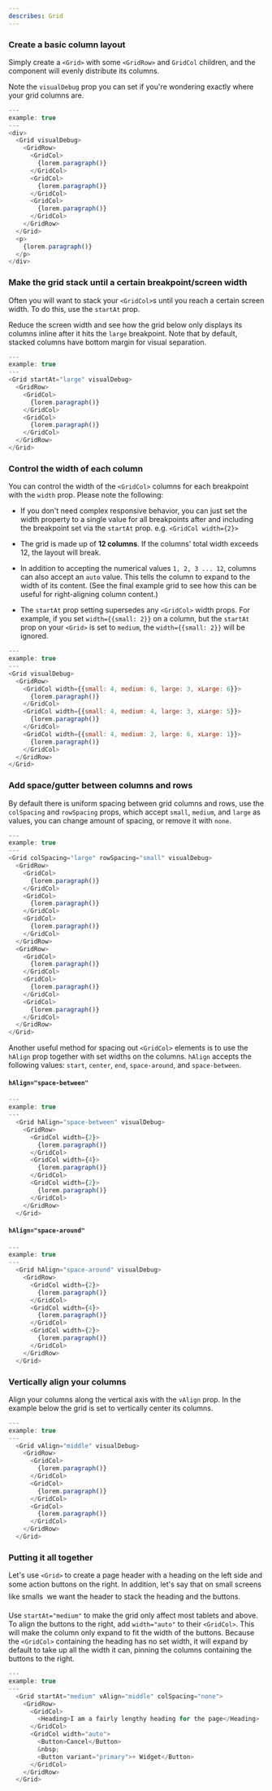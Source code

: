 ```yaml
---
describes: Grid
---
```


### Create a basic column layout

Simply create a `<Grid>` with some `<GridRow>` and `GridCol` children, and
the component will evenly distribute its columns.

Note the `visualDebug` prop you can set if you're wondering
exactly where your grid columns are.

```js
---
example: true
---
<div>
  <Grid visualDebug>
    <GridRow>
      <GridCol>
        {lorem.paragraph()}
      </GridCol>
      <GridCol>
        {lorem.paragraph()}
      </GridCol>
      <GridCol>
        {lorem.paragraph()}
      </GridCol>
    </GridRow>
  </Grid>
  <p>
    {lorem.paragraph()}
  </p>
</div>
```

### Make the grid stack until a certain breakpoint/screen width

Often you will want to stack your `<GridCol>`s until you reach a certain
screen width. To do this, use the `startAt` prop.

Reduce the screen width and see how the grid below only displays its
columns inline after it hits the `large` breakpoint. Note that by
default, stacked columns have bottom margin for visual separation.

```js
---
example: true
---
<Grid startAt="large" visualDebug>
  <GridRow>
    <GridCol>
      {lorem.paragraph()}
    </GridCol>
    <GridCol>
      {lorem.paragraph()}
    </GridCol>
  </GridRow>
</Grid>
```

### Control the width of each column

You can control the width of the `<GridCol>` columns for each
breakpoint with the `width` prop. Please note the following:

+ If you don't need complex responsive behavior, you can just set
  the width property to a single value for all breakpoints after
  and including the breakpoint set via the `startAt` prop. e.g.
  `<GridCol width={2}>`

+ The grid is made up of **12 columns**. If the columns' total
  width exceeds 12, the layout will break.

+ In addition to accepting the numerical values `1, 2, 3 ... 12`,
  columns can also accept an `auto` value. This tells the column
  to expand to the width of its content. (See the final example grid
  to see how this can be useful for right-aligning column content.)

+ The `startAt` prop setting supersedes any `<GridCol>` width props. For
  example, if you set `width={{small: 2}}` on a column, but the `startAt` prop
  on your `<Grid>` is set to `medium`, the `width={{small: 2}}` will be ignored.

```js
---
example: true
---
<Grid visualDebug>
  <GridRow>
    <GridCol width={{small: 4, medium: 6, large: 3, xLarge: 6}}>
      {lorem.paragraph()}
    </GridCol>
    <GridCol width={{small: 4, medium: 4, large: 3, xLarge: 5}}>
      {lorem.paragraph()}
    </GridCol>
    <GridCol width={{small: 4, medium: 2, large: 6, xLarge: 1}}>
      {lorem.paragraph()}
    </GridCol>
  </GridRow>
</Grid>
```

### Add space/gutter between columns and rows

By default there is uniform spacing between grid columns and rows, use the `colSpacing` and
`rowSpacing` props, which accept `small`, `medium`, and `large` as values, you can change amount of spacing,
or remove it with `none`.

```js
---
example: true
---
<Grid colSpacing="large" rowSpacing="small" visualDebug>
  <GridRow>
    <GridCol>
      {lorem.paragraph()}
    </GridCol>
    <GridCol>
      {lorem.paragraph()}
    </GridCol>
    <GridCol>
      {lorem.paragraph()}
    </GridCol>
  </GridRow>
  <GridRow>
    <GridCol>
      {lorem.paragraph()}
    </GridCol>
    <GridCol>
      {lorem.paragraph()}
    </GridCol>
    <GridCol>
      {lorem.paragraph()}
    </GridCol>
  </GridRow>
</Grid>
```

Another useful method for spacing out `<GridCol>` elements is to use the `hAlign`
prop together with set widths on the columns. `hAlign` accepts the following
values: `start`, `center`, `end`, `space-around`, and `space-between`.

#### `hAlign="space-between"`

```js
---
example: true
---
  <Grid hAlign="space-between" visualDebug>
    <GridRow>
      <GridCol width={2}>
        {lorem.paragraph()}
      </GridCol>
      <GridCol width={4}>
        {lorem.paragraph()}
      </GridCol>
      <GridCol width={2}>
        {lorem.paragraph()}
      </GridCol>
    </GridRow>
  </Grid>
```

#### `hAlign="space-around"`

```js
---
example: true
---
  <Grid hAlign="space-around" visualDebug>
    <GridRow>
      <GridCol width={2}>
        {lorem.paragraph()}
      </GridCol>
      <GridCol width={4}>
        {lorem.paragraph()}
      </GridCol>
      <GridCol width={2}>
        {lorem.paragraph()}
      </GridCol>
    </GridRow>
  </Grid>
```

### Vertically align your columns

Align your columns along the vertical axis with the `vAlign` prop. In the example
below the grid is set to vertically center its columns.

```js
---
example: true
---
  <Grid vAlign="middle" visualDebug>
    <GridRow>
      <GridCol>
        {lorem.paragraph()}
      </GridCol>
      <GridCol>
        {lorem.paragraph()}
      </GridCol>
      <GridCol>
        {lorem.paragraph()}
      </GridCol>
    </GridRow>
  </Grid>
```

### Putting it all together

Let's use `<Grid>` to create a page header with a heading on the left side
and some action buttons on the right. In addition, let's say that on small
screens &#151; like smalls &#151; we want the header to stack the heading and
the buttons.

Use `startAt="medium"` to make the grid only affect most tablets and above. To align
the buttons to the right, add `width="auto"` to their `<GridCol>`. This will
make the column only expand to fit the width of the buttons. Because the
`<GridCol>` containing the heading has no set width, it will expand by default
to take up all the width it can, pinning the columns containing the buttons
to the right.

```js
---
example: true
---
  <Grid startAt="medium" vAlign="middle" colSpacing="none">
    <GridRow>
      <GridCol>
        <Heading>I am a fairly lengthy heading for the page</Heading>
      </GridCol>
      <GridCol width="auto">
        <Button>Cancel</Button>
        &nbsp;
        <Button variant="primary">+ Widget</Button>
      </GridCol>
    </GridRow>
  </Grid>
```
